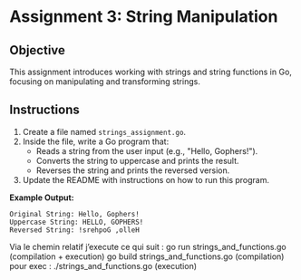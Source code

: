 # Assignment 3: String Manipulation

## Objective

This assignment introduces working with strings and string functions in Go, focusing on manipulating 
and transforming strings.

## Instructions

1. Create a file named `strings_assignment.go`.
2. Inside the file, write a Go program that:
   - Reads a string from the user input (e.g., "Hello, Gophers!").
   - Converts the string to uppercase and prints the result.
   - Reverses the string and prints the reversed version.
3. Update the README with instructions on how to run this program.

**Example Output:**

```
Original String: Hello, Gophers!
Uppercase String: HELLO, GOPHERS!
Reversed String: !srehpoG ,olleH
```

Via le chemin relatif j’execute ce qui suit : go run strings_and_functions.go (compilation + execution) 
go build 
strings_and_functions.go (compilation) pour exec : ./strings_and_functions.go (execution)
